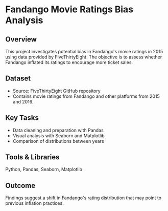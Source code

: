 # Fandango Movie Ratings Bias Analysis

## Overview
This project investigates potential bias in Fandango's movie ratings in 2015 using data provided by FiveThirtyEight. The objective is to assess whether Fandango inflated its ratings to encourage more ticket sales.

## Dataset
- Source: FiveThirtyEight GitHub repository
- Contains movie ratings from Fandango and other platforms from 2015 and 2016.

## Key Tasks
- Data cleaning and preparation with Pandas
- Visual analysis with Seaborn and Matplotlib
- Comparison of distributions between years

## Tools & Libraries
Python, Pandas, Seaborn, Matplotlib

## Outcome
Findings suggest a shift in Fandango's rating distribution that may point to previous inflation practices.
